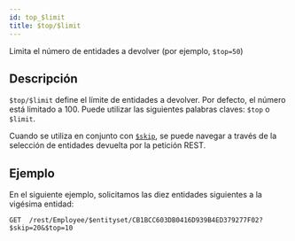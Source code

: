 ```yaml
---
id: top_$limit
title: $top/$limit
---
```


Limita el número de entidades a devolver (por ejemplo, `$top=50`)

## Descripción

`$top/$limit` define el límite de entidades a devolver. Por defecto, el número está limitado a 100. Puede utilizar las siguientes palabras claves: `$top` o `$limit`.

Cuando se utiliza en conjunto con [`$skip`]($skip.md), se puede navegar a través de la selección de entidades devuelta por la petición REST.

## Ejemplo

En el siguiente ejemplo, solicitamos las diez entidades siguientes a la vigésima entidad:

`GET  /rest/Employee/$entityset/CB1BCC603DB0416D939B4ED379277F02?$skip=20&$top=10`
